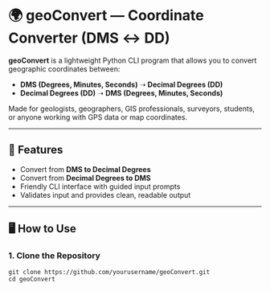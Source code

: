 # 🌍 geoConvert — Coordinate Converter (DMS ↔ DD)

**geoConvert** is a lightweight Python CLI program that allows you to convert geographic coordinates between:
- **DMS (Degrees, Minutes, Seconds)** ➝ **Decimal Degrees (DD)**
- **Decimal Degrees (DD)** ➝ **DMS (Degrees, Minutes, Seconds)**

Made for geologists, geographers, GIS professionals, surveyors, students, or anyone working with GPS data or map coordinates.

---

## 🚀 Features

- Convert from **DMS to Decimal Degrees**
- Convert from **Decimal Degrees to DMS**
- Friendly CLI interface with guided input prompts
- Validates input and provides clean, readable output

---

## 🖥️ How to Use

### 1. Clone the Repository
```
git clone https://github.com/yourusername/geoConvert.git
cd geoConvert
```
